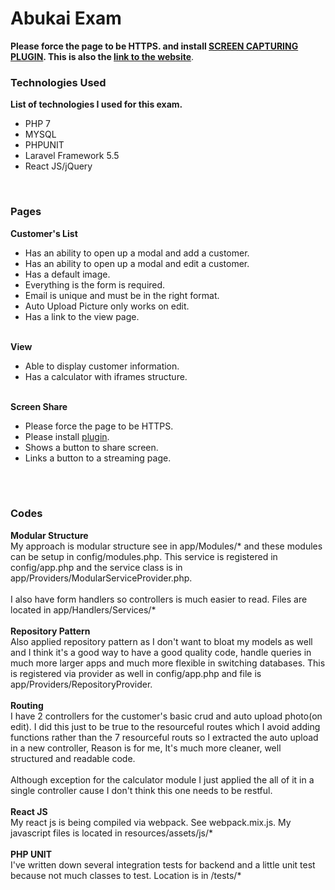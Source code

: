 <h1>Abukai Exam</h1>
<strong>Please force the page to be HTTPS. and install <a href="https://chrome.google.com/webstore/detail/screen-capturing/ajhifddimkapgcifgcodmmfdlknahffk">SCREEN CAPTURING PLUGIN</a>. This is also the <a href="https://abukai.kevincotongco.com">link to the website</a></strong>.
<br/>
<h3>Technologies Used</h3>
<strong>List of technologies I used for this exam.</strong>
<ul>
	<li>PHP 7</li>
	<li>MYSQL</li>
	<li>PHPUNIT</li>
	<li>Laravel Framework 5.5</li>
	<li>React JS/jQuery</li>
</ul>
<br/>
<h3>Pages</h3>
<strong>Customer's List</strong>
<ul>
	<li>Has an ability to open up a modal and add a customer.</li>
	<li>Has an ability to open up a modal and edit a customer.</li>
	<li>Has a default image.</li>
	<li>Everything is the form is required.</li>
	<li>Email is unique and must be in the right format.</li>
	<li>Auto Upload Picture only works on edit.</li>
	<li>Has a link to the view page.</li>
</ul>
<br/>
<strong>View</strong>
<ul>
	<li>Able to display customer information.</li>
	<li>Has a calculator with iframes structure.</li>
</ul>
<br/>
<strong>Screen Share</strong>
<ul>
	<li>Please force the page to be HTTPS.</li>
	<li>Please install <a href="https://chrome.google.com/webstore/detail/screen-capturing/ajhifddimkapgcifgcodmmfdlknahffk">plugin</a>.</li>
	<li>Shows a button to share screen.</li>
	<li>Links a button to a streaming page.</li>
</ul>
<br/><br/>
<h3>Codes</h3>
<strong>Modular Structure</strong><br/>
My approach is modular structure see in app/Modules/* and these modules can be setup in config/modules.php. This service is registered in config/app.php and the service class is in app/Providers/ModularServiceProvider.php.<br/>
<br/>
I also have form handlers so controllers is much easier to read. Files are located in app/Handlers/Services/*
<br><br>
<strong>Repository Pattern</strong><br>
Also applied repository pattern as I don't want to bloat my models as well and I think it's a good way to have a good quality code, handle queries in much more larger apps and much more flexible in switching databases. This is registered via provider as well in config/app.php and file is app/Providers/RepositoryProvider.
<br/><br/>
<strong>Routing</strong><br>
I have 2 controllers for the customer's basic crud and auto upload photo(on edit). I did this just to be true to the resourceful routes which I avoid adding functions rather than the 7 resourceful routs so I extracted the auto upload in a new controller, Reason is for me, It's much more cleaner, well structured and readable code.<br/><br/>
Although exception for the calculator module I just applied the all of it in a single controller cause I don't think this one needs to be restful.
<br/><br/>
<strong>React JS</strong><br>
My react js is being compiled via webpack. See webpack.mix.js. My javascript files is located in resources/assets/js/*
<br/><br/>
<strong>PHP UNIT</strong><br>
I've written down several integration tests for backend and a little unit test because not much classes to test. Location is in /tests/*